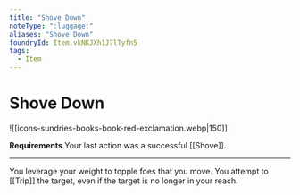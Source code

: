 ```yaml
---
title: "Shove Down"
noteType: ":luggage:"
aliases: "Shove Down"
foundryId: Item.vkNKJXh1J7lTyfn5
tags:
  - Item
---
```


# Shove Down
![[icons-sundries-books-book-red-exclamation.webp|150]]

**Requirements** Your last action was a successful [[Shove]].

* * *

You leverage your weight to topple foes that you move. You attempt to [[Trip]] the target, even if the target is no longer in your reach.
